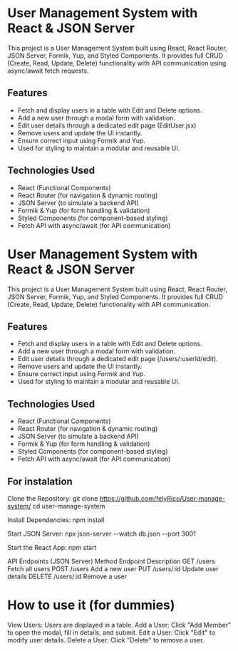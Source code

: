 # User Management System with React & JSON Server

This project is a User Management System built using React, React Router, JSON Server, Formik, Yup, and Styled Components. It provides full CRUD (Create, Read, Update, Delete) functionality with API communication using async/await fetch requests.

## Features
- Fetch and display users in a table with Edit and Delete options.
- Add a new user through a modal form with validation.
- Edit user details through a dedicated edit page (EditUser.jsx)
- Remove users and update the UI instantly.
- Ensure correct input using Formik and Yup.
- Used for styling to maintain a modular and reusable UI.

## Technologies Used
- React (Functional Components)
- React Router (for navigation & dynamic routing)
- JSON Server (to simulate a backend API)
- Formik & Yup (for form handling & validation)
- Styled Components (for component-based styling)
- Fetch API with async/await (for API communication)

# User Management System with React & JSON Server

This project is a User Management System built using React, React Router, JSON Server, Formik, Yup, and Styled Components. It provides full CRUD (Create, Read, Update, Delete) functionality with API communication.

## Features
- Fetch and display users in a table with Edit and Delete options.
- Add a new user through a modal form with validation.
- Edit user details through a dedicated edit page (/users/:userId/edit).
- Remove users and update the UI instantly.
- Ensure correct input using *Formik* and *Yup*.
- Used for styling to maintain a modular and reusable UI.

## Technologies Used
- React (Functional Components)
- React Router (for navigation & dynamic routing)
- JSON Server (to simulate a backend API)
- Formik & Yup (for form handling & validation)
- Styled Components (for component-based styling)
- Fetch API with async/await (for API communication)

## For instalation
Clone the Repository:
git clone https://github.com/felyRico/User-manage-system/
cd user-manage-system

Install Dependencies:
npm install

Start JSON Server:
npx json-server --watch db.json --port 3001

Start the React App:
npm start

API Endpoints (JSON Server)
Method	Endpoint	Description
GET	/users	Fetch all users
POST	/users	Add a new user
PUT	/users/:id	Update user details
DELETE	/users/:id	Remove a user

# How to use it (for dummies)
View Users: Users are displayed in a table.
Add a User: Click "Add Member" to open the modal, fill in details, and submit.
Edit a User: Click "Edit" to modify user details.
Delete a User: Click "Delete" to remove a user.
